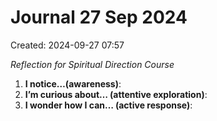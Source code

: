 # Journal 27 Sep 2024
Created: 2024-09-27 07:57

*Reflection for Spiritual Direction Course*

1. **I notice…(awareness)**:
2. **I’m curious about… (attentive exploration)**:
3. **I wonder how I can… (active response)**:

